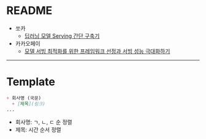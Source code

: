 # README

+ 쏘카
  + [딥러닝 모델 Serving 간단 구축기](https://tech.socarcorp.kr/data/2020/03/10/ml-model-serving.html)
+ 카카오페이
  + [모델 서빙 최적화를 위한 프레임워크 선정과 서빙 성능 극대화하기](https://tech.kakaopay.com/post/model-serving-framework/)

---

# Template

```markdown
+ 회사명 (국문)
  + [제목](링크)
...
```

+ 회사명: ㄱ, ㄴ, ㄷ 순 정렬
+ 제목: 시간 순서 정렬
